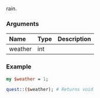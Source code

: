 rain.
### Arguments
**Name**|**Type**|**Description**
:---|:---|:---
weather|int|

### Example

```perl
my $weather = 1;

quest::($weather); # Returns void
```